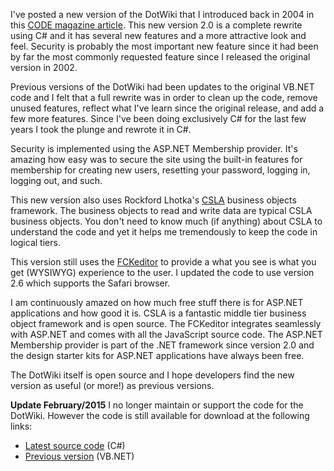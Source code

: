 I've posted a new version of the DotWiki that I introduced back in 2004 in this [CODE magazine article](http://www.codemag.com/Article/0403081). This new version 2.0 is a complete rewrite using C# and it has several new features and a more attractive look and feel. Security is probably the most important new feature since it had been by far the most commonly requested feature since I released the original version in 2002.

Previous versions of the DotWiki had been updates to the original VB.NET code and I felt that a full rewrite was in order to clean up the code, remove unused features, reflect what I've learn since the original release, and add a few more features. Since I've been doing exclusively C# for the last few years I took the plunge and rewrote it in C#.

Security is implemented using the ASP.NET Membership provider. It's amazing how easy was to secure the site using the built-in features for membership for creating new users, resetting your password, logging in, logging out, and such.

This new version also uses Rockford Lhotka's [CSLA](http://www.lhotka.net/cslanet/Default.aspx) business objects framework. The business objects to read and write data are typical CSLA business objects. You don't need to know much (if anything) about CSLA to understand the code and yet it helps me tremendously to keep the code in logical tiers.

This version still uses the [FCKeditor](http://www.fckeditor.net/) to provide a what  you see is what you get (WYSIWYG) experience to the user. I updated the code to use version 2.6 which supports the Safari browser. 

I am continuously amazed on how much free stuff there is for ASP.NET applications and how good it is. CSLA is a fantastic middle tier business object framework and is open source. The FCKeditor integrates seamlessly with ASP.NET and comes with all the JavaScript source code. The ASP.NET Membership provider is part of the .NET framework since version 2.0 and the design starter kits for ASP.NET applications have always been free.

The DotWiki itself is open source and I hope developers find the new version as useful (or more!) as previous versions. 

**Update February/2015** I no longer maintain or support the code for the DotWiki. However the code is still available for download at the following links: 

* [Latest source code](https://hectorcorrea.com/downloads/dotwiki.zip) (C#)
* [Previous version](https://hectorcorrea.com/downloads/dotwiki_vs2005.zip) (VB.NET) 
